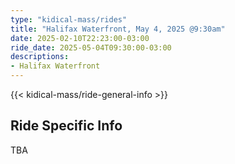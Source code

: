 ```yaml
---
type: "kidical-mass/rides"
title: "Halifax Waterfront, May 4, 2025 @9:30am"
date: 2025-02-10T22:23:00-03:00
ride_date: 2025-05-04T09:30:00-03:00
descriptions:
- Halifax Waterfront
---
```


{{< kidical-mass/ride-general-info >}}

## Ride Specific Info

TBA
